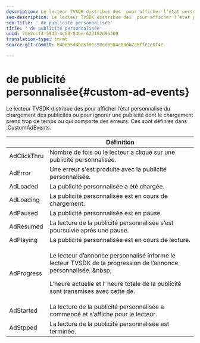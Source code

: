 ```yaml
---
description: Le lecteur TVSDK distribue des  pour afficher l’état personnalisé du chargement des publicités ou pour ignorer une publicité dont le chargement prend trop de temps ou qui comporte des erreurs. Ces  sont définies dans .CustomAdEvents.
seo-description: Le lecteur TVSDK distribue des  pour afficher l’état personnalisé du chargement des publicités ou pour ignorer une publicité dont le chargement prend trop de temps ou qui comporte des erreurs. Ces  sont définies dans .CustomAdEvents.
seo-title: ' de publicité personnalisée'
title: ' de publicité personnalisée'
uuid: 78e2ccf4-5943-4c60-84be-623182d9a300
translation-type: tm+mt
source-git-commit: 040655d8ba5f91c98ed0584c08db226ffe1e0f4e

---
```



#  de publicité personnalisée{#custom-ad-events}

Le lecteur TVSDK distribue des  pour afficher l’état personnalisé du chargement des publicités ou pour ignorer une publicité dont le chargement prend trop de temps ou qui comporte des erreurs. Ces  sont définies dans .CustomAdEvents.

<table id="table_718700E0F0B042F882ED131F79E01D4E"> 
 <thead> 
  <tr> 
   <th colname="col1" class="entry">  </th> 
   <th colname="col2" class="entry"> Définition </th> 
  </tr> 
 </thead>
 <tbody> 
  <tr> 
   <td colname="col1"> <span class="codeph"> AdClickThru </span> </td> 
   <td colname="col2"> Nombre de fois où le lecteur a cliqué sur une publicité personnalisée. </td> 
  </tr> 
  <tr> 
   <td colname="col1"> <span class="codeph"> AdError </span> </td> 
   <td colname="col2"> Une erreur s'est produite avec la publicité personnalisée. </td> 
  </tr> 
  <tr> 
   <td colname="col1"> <span class="codeph"> AdLoaded </span> </td> 
   <td colname="col2"> La publicité personnalisée a été chargée.  </td> 
  </tr> 
  <tr> 
   <td colname="col1"> <span class="codeph"> AdLoading </span> </td> 
   <td colname="col2"> La publicité personnalisée est en cours de chargement. </td> 
  </tr> 
  <tr> 
   <td colname="col1"> <span class="codeph"> AdPaused </span> </td> 
   <td colname="col2"> La publicité personnalisée est en pause. </td> 
  </tr> 
  <tr> 
   <td colname="col1"> <span class="codeph"> AdResumed </span> </td> 
   <td colname="col2"> La lecture de la publicité personnalisée s’est poursuivie après une pause. </td> 
  </tr> 
  <tr> 
   <td colname="col1"> <span class="codeph"> AdPlaying </span> </td> 
   <td colname="col2"> La publicité personnalisée est en cours de lecture. </td> 
  </tr> 
  <tr> 
   <td colname="col1"> <span class="codeph"> AdProgress </span> </td> 
   <td colname="col2"> <p>Le lecteur d’annonce personnalisé informe le lecteur TVSDK de la progression de l’annonce personnalisée. &amp;nbsp; </p> <p>L’heure <span class="codeph"> actuelle </span> et l’ <span class="codeph"> heure totale </span> de la publicité sont transmises avec cette  de. </p> </td> 
  </tr> 
  <tr> 
   <td colname="col1"> AdStarted </td> 
   <td colname="col2"> La lecture de la publicité personnalisée a commencé et s’affiche pour le lecteur.  </td> 
  </tr> 
  <tr> 
   <td colname="col1"> AdStpped </td> 
   <td colname="col2"> La lecture de la publicité personnalisée est terminée. </td> 
  </tr> 
 </tbody> 
</table>

<!--<a id="section_027774C2A47C453BA9DED61C6F8567C3"></a>-->


